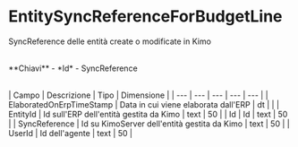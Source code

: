 # EntitySyncReferenceForBudgetLine

SyncReference delle entità create o modificate in Kimo

<br>
**Chiavi**
- *Id*
- SyncReference
<br><br>

| Campo | Descrizione | Tipo | Dimensione | 
| --- | --- | --- | --- | --- |
| ElaboratedOnErpTimeStamp | Data in cui viene elaborata dall'ERP | dt |  |
| EntityId | Id sull'ERP dell'entità gestita da Kimo | text | 50 |
| Id | Id | text | 50 |
| SyncReference | Id su KimoServer dell'entità gestita da Kimo | text | 50 |
| UserId | Id dell'agente | text | 50 |

